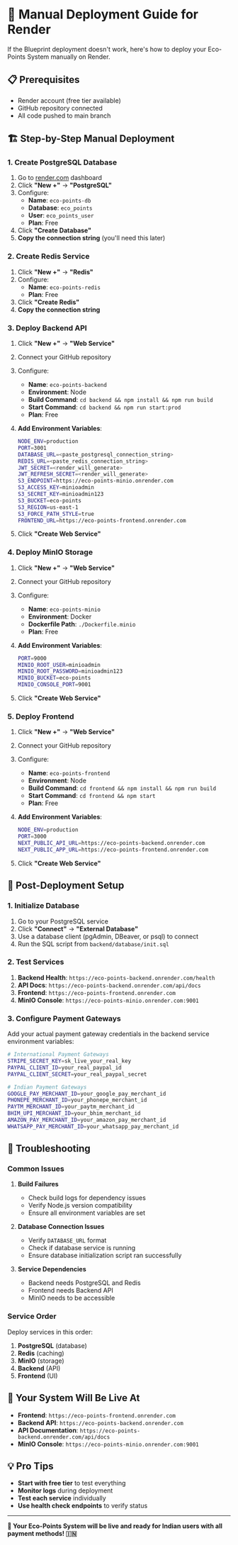 # 🚀 Manual Deployment Guide for Render

If the Blueprint deployment doesn't work, here's how to deploy your Eco-Points System manually on Render.

## 📋 Prerequisites

- Render account (free tier available)
- GitHub repository connected
- All code pushed to main branch

## 🏗️ Step-by-Step Manual Deployment

### 1. **Create PostgreSQL Database**

1. Go to [render.com](https://render.com) dashboard
2. Click **"New +"** → **"PostgreSQL"**
3. Configure:
   - **Name**: `eco-points-db`
   - **Database**: `eco_points`
   - **User**: `eco_points_user`
   - **Plan**: Free
4. Click **"Create Database"**
5. **Copy the connection string** (you'll need this later)

### 2. **Create Redis Service**

1. Click **"New +"** → **"Redis"**
2. Configure:
   - **Name**: `eco-points-redis`
   - **Plan**: Free
3. Click **"Create Redis"**
4. **Copy the connection string**

### 3. **Deploy Backend API**

1. Click **"New +"** → **"Web Service"**
2. Connect your GitHub repository
3. Configure:
   - **Name**: `eco-points-backend`
   - **Environment**: Node
   - **Build Command**: `cd backend && npm install && npm run build`
   - **Start Command**: `cd backend && npm run start:prod`
   - **Plan**: Free

4. **Add Environment Variables**:
   ```bash
   NODE_ENV=production
   PORT=3001
   DATABASE_URL=<paste_postgresql_connection_string>
   REDIS_URL=<paste_redis_connection_string>
   JWT_SECRET=<render_will_generate>
   JWT_REFRESH_SECRET=<render_will_generate>
   S3_ENDPOINT=https://eco-points-minio.onrender.com
   S3_ACCESS_KEY=minioadmin
   S3_SECRET_KEY=minioadmin123
   S3_BUCKET=eco-points
   S3_REGION=us-east-1
   S3_FORCE_PATH_STYLE=true
   FRONTEND_URL=https://eco-points-frontend.onrender.com
   ```

5. Click **"Create Web Service"**

### 4. **Deploy MinIO Storage**

1. Click **"New +"** → **"Web Service"**
2. Connect your GitHub repository
3. Configure:
   - **Name**: `eco-points-minio`
   - **Environment**: Docker
   - **Dockerfile Path**: `./Dockerfile.minio`
   - **Plan**: Free

4. **Add Environment Variables**:
   ```bash
   PORT=9000
   MINIO_ROOT_USER=minioadmin
   MINIO_ROOT_PASSWORD=minioadmin123
   MINIO_BUCKET=eco-points
   MINIO_CONSOLE_PORT=9001
   ```

5. Click **"Create Web Service"**

### 5. **Deploy Frontend**

1. Click **"New +"** → **"Web Service"**
2. Connect your GitHub repository
3. Configure:
   - **Name**: `eco-points-frontend`
   - **Environment**: Node
   - **Build Command**: `cd frontend && npm install && npm run build`
   - **Start Command**: `cd frontend && npm start`
   - **Plan**: Free

4. **Add Environment Variables**:
   ```bash
   NODE_ENV=production
   PORT=3000
   NEXT_PUBLIC_API_URL=https://eco-points-backend.onrender.com
   NEXT_PUBLIC_APP_URL=https://eco-points-frontend.onrender.com
   ```

5. Click **"Create Web Service"**

## 🔧 Post-Deployment Setup

### 1. **Initialize Database**

1. Go to your PostgreSQL service
2. Click **"Connect"** → **"External Database"**
3. Use a database client (pgAdmin, DBeaver, or psql) to connect
4. Run the SQL script from `backend/database/init.sql`

### 2. **Test Services**

1. **Backend Health**: `https://eco-points-backend.onrender.com/health`
2. **API Docs**: `https://eco-points-backend.onrender.com/api/docs`
3. **Frontend**: `https://eco-points-frontend.onrender.com`
4. **MinIO Console**: `https://eco-points-minio.onrender.com:9001`

### 3. **Configure Payment Gateways**

Add your actual payment gateway credentials in the backend service environment variables:

```bash
# International Payment Gateways
STRIPE_SECRET_KEY=sk_live_your_real_key
PAYPAL_CLIENT_ID=your_real_paypal_id
PAYPAL_CLIENT_SECRET=your_real_paypal_secret

# Indian Payment Gateways
GOOGLE_PAY_MERCHANT_ID=your_google_pay_merchant_id
PHONEPE_MERCHANT_ID=your_phonepe_merchant_id
PAYTM_MERCHANT_ID=your_paytm_merchant_id
BHIM_UPI_MERCHANT_ID=your_bhim_merchant_id
AMAZON_PAY_MERCHANT_ID=your_amazon_pay_merchant_id
WHATSAPP_PAY_MERCHANT_ID=your_whatsapp_pay_merchant_id
```

## 🚨 Troubleshooting

### **Common Issues**

1. **Build Failures**
   - Check build logs for dependency issues
   - Verify Node.js version compatibility
   - Ensure all environment variables are set

2. **Database Connection Issues**
   - Verify `DATABASE_URL` format
   - Check if database service is running
   - Ensure database initialization script ran successfully

3. **Service Dependencies**
   - Backend needs PostgreSQL and Redis
   - Frontend needs Backend API
   - MinIO needs to be accessible

### **Service Order**

Deploy services in this order:
1. **PostgreSQL** (database)
2. **Redis** (caching)
3. **MinIO** (storage)
4. **Backend** (API)
5. **Frontend** (UI)

## 🎯 **Your System Will Be Live At**

- **Frontend**: `https://eco-points-frontend.onrender.com`
- **Backend API**: `https://eco-points-backend.onrender.com`
- **API Documentation**: `https://eco-points-backend.onrender.com/api/docs`
- **MinIO Console**: `https://eco-points-minio.onrender.com:9001`

## 💡 **Pro Tips**

- **Start with free tier** to test everything
- **Monitor logs** during deployment
- **Test each service** individually
- **Use health check endpoints** to verify status

---

**🎉 Your Eco-Points System will be live and ready for Indian users with all payment methods! 🇮🇳**